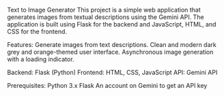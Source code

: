 Text to Image Generator
This project is a simple web application that generates images from textual descriptions using the Gemini API. The application is built using Flask for the backend and JavaScript, HTML, and CSS for the frontend.

Features:
Generate images from text descriptions.
Clean and modern dark grey and orange-themed user interface.
Asynchronous image generation with a loading indicator.

Backend: Flask (Python)
Frontend: HTML, CSS, JavaScript
API: Gemini API

Prerequisites:
  Python 3.x
  Flask
  An account on Gemini to get an API key

